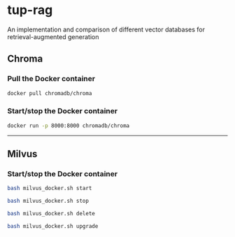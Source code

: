 # tup-rag

An implementation and comparison of different vector databases for retrieval-augmented generation

## Chroma

### Pull the Docker container

```sh
docker pull chromadb/chroma
```

### Start/stop the Docker container

```sh
docker run -p 8000:8000 chromadb/chroma
```

---

## Milvus

### Start/stop the Docker container

```sh
bash milvus_docker.sh start

bash milvus_docker.sh stop

bash milvus_docker.sh delete

bash milvus_docker.sh upgrade
```
